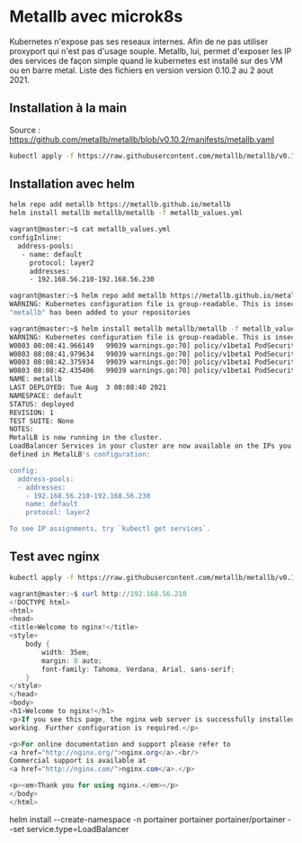 # Metallb avec microk8s

Kubernetes n'expose pas ses reseaux internes. Afin de ne pas utiliser proxyport qui n'est pas d'usage souple. Metallb, lui, permet d'exposer les IP des services de façon simple quand le kubernetes est installé sur des VM ou en barre metal.
Liste des fichiers en version version 0.10.2 au 2 aout 2021.

## Installation à la main

Source :
<https://github.com/metallb/metallb/blob/v0.10.2/manifests/metallb.yaml>

~~~bash
kubectl apply -f https://raw.githubusercontent.com/metallb/metallb/v0.10.2/manifests/metallb.yaml
~~~

## Installation avec helm

~~~bash
helm repo add metallb https://metallb.github.io/metallb
helm install metallb metallb/metallb -f metallb_values.yml
~~~

~~~bash
vagrant@master:~$ cat metallb_values.yml
configInline:
  address-pools:
   - name: default
     protocol: layer2
     addresses:
     - 192.168.56.210-192.168.56.230
~~~

~~~bash
vagrant@master:~$ helm repo add metallb https://metallb.github.io/metallb
WARNING: Kubernetes configuration file is group-readable. This is insecure. Location: /var/snap/microk8s/2346/credentials/client.config
"metallb" has been added to your repositories
~~~

~~~bash
vagrant@master:~$ helm install metallb metallb/metallb -f metallb_values.yml
WARNING: Kubernetes configuration file is group-readable. This is insecure. Location: /var/snap/microk8s/2346/credentials/client.config
W0803 08:08:41.966149   99039 warnings.go:70] policy/v1beta1 PodSecurityPolicy is deprecated in v1.21+, unavailable in v1.25+
W0803 08:08:41.979634   99039 warnings.go:70] policy/v1beta1 PodSecurityPolicy is deprecated in v1.21+, unavailable in v1.25+
W0803 08:08:42.375934   99039 warnings.go:70] policy/v1beta1 PodSecurityPolicy is deprecated in v1.21+, unavailable in v1.25+
W0803 08:08:42.435406   99039 warnings.go:70] policy/v1beta1 PodSecurityPolicy is deprecated in v1.21+, unavailable in v1.25+
NAME: metallb
LAST DEPLOYED: Tue Aug  3 08:08:40 2021
NAMESPACE: default
STATUS: deployed
REVISION: 1
TEST SUITE: None
NOTES:
MetalLB is now running in the cluster.
LoadBalancer Services in your cluster are now available on the IPs you
defined in MetalLB's configuration:

config:
  address-pools:
  - addresses:
    - 192.168.56.210-192.168.56.230
    name: default
    protocol: layer2

To see IP assignments, try `kubectl get services`.
~~~

## Test avec nginx

~~~bash
kubectl apply -f https://raw.githubusercontent.com/metallb/metallb/v0.10.2/manifests/tutorial-2.yaml
~~~

~~~powershell
vagrant@master:~$ curl http://192.168.56.210
<!DOCTYPE html>
<html>
<head>
<title>Welcome to nginx!</title>
<style>
    body {
        width: 35em;
        margin: 0 auto;
        font-family: Tahoma, Verdana, Arial, sans-serif;
    }
</style>
</head>
<body>
<h1>Welcome to nginx!</h1>
<p>If you see this page, the nginx web server is successfully installed and
working. Further configuration is required.</p>

<p>For online documentation and support please refer to
<a href="http://nginx.org/">nginx.org</a>.<br/>
Commercial support is available at
<a href="http://nginx.com/">nginx.com</a>.</p>

<p><em>Thank you for using nginx.</em></p>
</body>
</html>
~~~
helm install --create-namespace -n portainer portainer portainer/portainer --set service.type=LoadBalancer